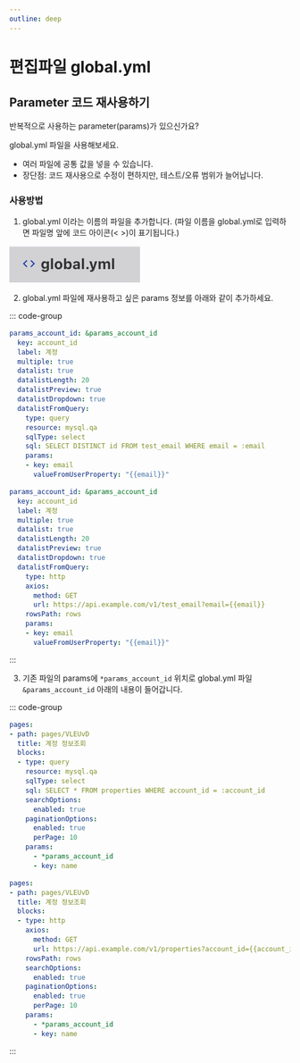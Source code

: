 ```yaml
---
outline: deep
---
```


# 편집파일 global.yml

## Parameter 코드 재사용하기

반복적으로 사용하는 parameter(params)가 있으신가요?

global.yml 파일을 사용해보세요.

- 여러 파일에 공통 값을 넣을 수 있습니다.
- 장단점: 코드 재사용으로 수정이 편하지만, 테스트/오류 범위가 늘어납니다.

### 사용방법

1. global.yml 이라는 이름의 파일을 추가합니다. (파일 이름을 global.yml로 입력하면 파일명 앞에 코드 아이콘(< >)이 표기됩니다.)

![](./image/globalyml.png)

2. global.yml 파일에 재사용하고 싶은 params 정보를 아래와 같이 추가하세요.

::: code-group

```yaml [query]
params_account_id: &params_account_id
  key: account_id
  label: 계정
  multiple: true
  datalist: true
  datalistLength: 20
  datalistPreview: true
  datalistDropdown: true
  datalistFromQuery:
    type: query
    resource: mysql.qa
    sqlType: select
    sql: SELECT DISTINCT id FROM test_email WHERE email = :email
    params:
    - key: email
      valueFromUserProperty: "{{email}}"
```

```yaml [http]
params_account_id: &params_account_id
  key: account_id
  label: 계정
  multiple: true
  datalist: true
  datalistLength: 20
  datalistPreview: true
  datalistDropdown: true
  datalistFromQuery:
    type: http
    axios:
      method: GET
      url: https://api.example.com/v1/test_email?email={{email}}
    rowsPath: rows
    params:
    - key: email
      valueFromUserProperty: "{{email}}"
```

:::

3. 기존 파일의 params에 `*params_account_id` 위치로 global.yml 파일 `&params_account_id` 아래의 내용이 들어갑니다.

::: code-group

```yaml [query]
pages:
- path: pages/VLEUvD
  title: 계정 정보조회
  blocks:
  - type: query
    resource: mysql.qa
    sqlType: select
    sql: SELECT * FROM properties WHERE account_id = :account_id
    searchOptions:
      enabled: true
    paginationOptions:
      enabled: true
      perPage: 10      
    params: 
      - *params_account_id
      - key: name
```

```yaml [http]
pages:
- path: pages/VLEUvD
  title: 계정 정보조회
  blocks:
  - type: http
    axios:
      method: GET
      url: https://api.example.com/v1/properties?account_id={{account_id}}&name={{name}}
    rowsPath: rows
    searchOptions:
      enabled: true
    paginationOptions:
      enabled: true
      perPage: 10      
    params: 
      - *params_account_id
      - key: name
```

:::